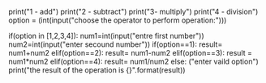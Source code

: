 print("1 - add")
print("2 - subtract")
print("3- multiply")
print("4 - division")
option = (int(input("choose the operator to perform operation:")))

if(option in [1,2,3,4]):
      num1=int(input("entre first number"))
      num2=int(input("enter secound number"))
      if(option==1):
         result= num1+num2
      elif(option==2):
          result= num1-num2
      elif(option==3):
          result = num1*num2
      elif(option==4):
          result= num1/num2
      else:
          ("enter vaild option")
print("the result of the operation is {}".format(result))

